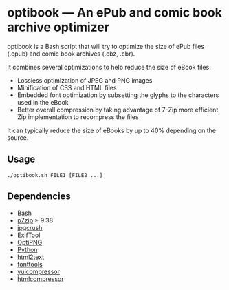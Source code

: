 # optibook — An ePub and comic book archive optimizer

optibook is a Bash script that will try to optimize the size of ePub files (.epub) and comic book archives (.cbz, .cbr).

It combines several optimizations to help reduce the size of eBook files:
* Lossless optimization of JPEG and PNG images
* Minification of CSS and HTML files
* Embedded font optimization by subsetting the glyphs to the characters used in the eBook
* Better overall compression by taking advantage of 7-Zip more efficient Zip implementation to recompress the files

It can typically reduce the size of eBooks by up to 40% depending on the source.

## Usage

```
./optibook.sh FILE1 [FILE2 ...]
```

## Dependencies

* [Bash](https://www.gnu.org/software/bash)
* [p7zip](http://p7zip.sourceforge.net) ≥ 9.38
* [jpgcrush](http://akuvian.org/src/jpgcrush.tar.gz)
* [ExifTool](https://sno.phy.queensu.ca/~phil/exiftool)
* [OptiPNG](http://optipng.sourceforge.net)
* [Python](https://www.python.org)
* [html2text](https://pypi.python.org/pypi/html2text)
* [fonttools](https://github.com/fonttools/fonttools)
* [yuicompressor](https://yui.github.io/yuicompressor/)
* [htmlcompressor](https://code.google.com/archive/p/htmlcompressor/)
